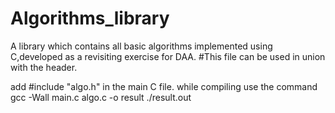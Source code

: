 # Algorithms_library
A library which contains all basic algorithms implemented using C,developed as a revisiting exercise for DAA.
#This file can be used in union with the header.

add #include "algo.h" in the main C file.
while compiling use the command
gcc -Wall main.c algo.c -o result
./result.out
